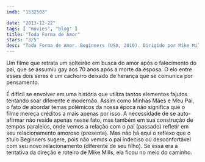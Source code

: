 ```yaml
---
imdb: "1532503"

date: "2013-12-22"
tags: [ "movies", "blog" ]
title: "Toda Forma de Amor"
stars: "3/5"
desc: "Toda Forma de Amor. Beginners (USA, 2010). Dirigido por Mike Mills. Escrito por Mike Mills. Com Ewan McGregor, Christopher Plummer, Mélanie Laurent, Goran Visnjic, Kai Lennox, Mary Page Keller, Keegan Boos, China Shavers, Melissa Tang."
---
```

Um filme que retrata um solteirão em busca do amor após o falecimento do pai, que se assumiu gay aos 70 anos após a morte da esposa. O elo entre esses dois seres é um cachorro deixado de herança que se comunica por pensamento.

É difícil se envolver em uma história que utiliza tantos elementos fajutos tentando soar diferente e modernão. Assim como Minhas Mães e Meu Pai, o fato de abordar temas polêmicos da nossa época não significa que o filme mereça créditos a mais apenas por isso. A necessidade de se auto-afirmar não reside apenas nesse fato, mas também em sua construção de tempos paralelos, onde vemos a relação com o pai (passado) refletir em seu relacionamento amoroso (presente). Mas não há aqui o reflexo que o título Beginners sugere, pois não vemos o pai indeciso ou desconfortável com seu novo relacionamento (diferente de seu filho). Se essa era a tentativa da direção e roteiro de Mike Mills, ela ficou no meio do caminho.
